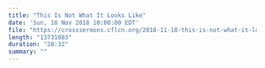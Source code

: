 ```yaml
---
title: "This Is Not What It Looks Like"
date: 'Sun, 18 Nov 2018 10:00:00 EDT'
file: "https://crosssermons.cflcn.org/2018-11-18-this-is-not-what-it-looks-like.m4a"
length: "13731883"
duration: "28:32"
summary: ""
---
```

